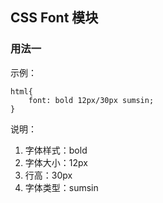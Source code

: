 ## CSS Font 模块### 用法一示例：```lesshtml{    font: bold 12px/30px sumsin;}```说明：1. 字体样式：bold2. 字体大小：12px3. 行高：30px4. 字体类型：sumsin